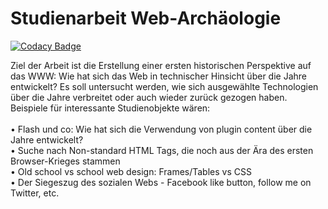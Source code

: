 # Studienarbeit Web-Archäologie

[![Codacy Badge](https://api.codacy.com/project/badge/Coverage/0c7693e6704f46d892afe25b678d1c5b)](https://www.codacy.com/app/Crocy1104/Studienarbeit_Web-Archaeologie?utm_source=github.com&utm_medium=referral&utm_content=Crocy1104/Studienarbeit_Web-Archaeologie&utm_campaign=Badge_Coverage)

Ziel der Arbeit ist die Erstellung einer ersten historischen Perspektive auf das WWW: Wie hat sich das Web in technischer Hinsicht über die Jahre entwickelt? 
Es soll untersucht werden, wie sich ausgewählte Technologien über die Jahre verbreitet oder auch wieder zurück gezogen haben.
Beispiele für interessante Studienobjekte wären: <br/>
<br/>
•	Flash und co: Wie hat sich die Verwendung von plugin content über die Jahre entwickelt?<br/>
•	Suche nach Non-standard HTML Tags, die noch aus der Ära des ersten Browser-Krieges stammen <br/>
•	Old school vs school web design: Frames/Tables vs CSS <br/>
•	Der Siegeszug des sozialen Webs - Facebook like button, follow me on Twitter, etc.<br/>

